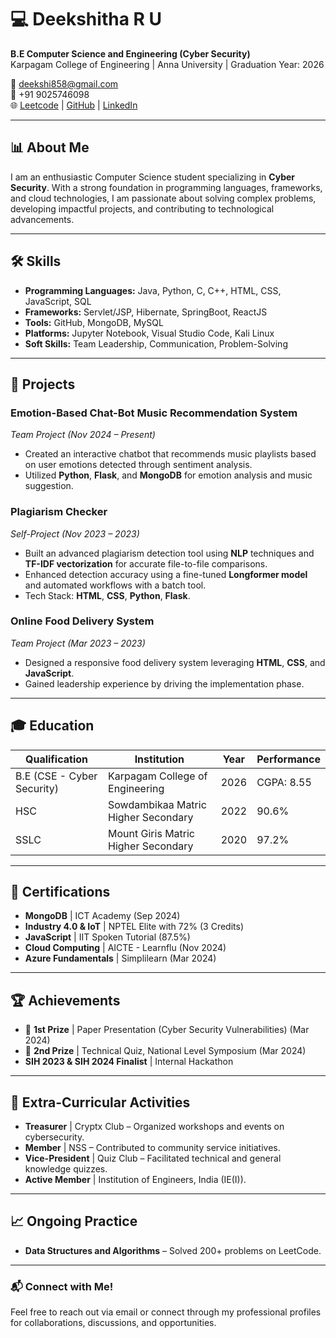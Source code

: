 # 💻 Deekshitha R U

**B.E Computer Science and Engineering (Cyber Security)**  
Karpagam College of Engineering | Anna University | Graduation Year: 2026  

📧 [deekshi858@gmail.com](mailto:deekshi858@gmail.com)  
📱 +91 9025746098  
🌐 [Leetcode](https://leetcode.com/u/Deekshitha0808/) | [GitHub](https://github.com/Deekshitha-R-U) | [LinkedIn](https://www.linkedin.com/in/deekshitha-r-u-016979269/)  

---

## 📊 **About Me**
I am an enthusiastic Computer Science student specializing in **Cyber Security**. With a strong foundation in programming languages, frameworks, and cloud technologies, I am passionate about solving complex problems, developing impactful projects, and contributing to technological advancements.

---

## 🛠 **Skills**
- **Programming Languages:** Java, Python, C, C++, HTML, CSS, JavaScript, SQL  
- **Frameworks:** Servlet/JSP, Hibernate, SpringBoot, ReactJS  
- **Tools:** GitHub, MongoDB, MySQL  
- **Platforms:** Jupyter Notebook, Visual Studio Code, Kali Linux  
- **Soft Skills:** Team Leadership, Communication, Problem-Solving  

---

## 🚀 **Projects**

### Emotion-Based Chat-Bot Music Recommendation System  
*Team Project (Nov 2024 – Present)*  
- Created an interactive chatbot that recommends music playlists based on user emotions detected through sentiment analysis.  
- Utilized **Python**, **Flask**, and **MongoDB** for emotion analysis and music suggestion.  

### Plagiarism Checker  
*Self-Project (Nov 2023 – 2023)*  
- Built an advanced plagiarism detection tool using **NLP** techniques and **TF-IDF vectorization** for accurate file-to-file comparisons.  
- Enhanced detection accuracy using a fine-tuned **Longformer model** and automated workflows with a batch tool.  
- Tech Stack: **HTML**, **CSS**, **Python**, **Flask**.  

### Online Food Delivery System  
*Team Project (Mar 2023 – 2023)*  
- Designed a responsive food delivery system leveraging **HTML**, **CSS**, and **JavaScript**.  
- Gained leadership experience by driving the implementation phase.  

---

## 🎓 **Education**
| **Qualification**        | **Institution**                       | **Year** | **Performance**      |  
|---------------------------|---------------------------------------|----------|----------------------|  
| B.E (CSE - Cyber Security)| Karpagam College of Engineering      | 2026     | CGPA: 8.55           |  
| HSC                      | Sowdambikaa Matric Higher Secondary  | 2022     | 90.6%               |  
| SSLC                     | Mount Giris Matric Higher Secondary  | 2020     | 97.2%               |  

---

## 🎯 **Certifications**
- **MongoDB** | ICT Academy (Sep 2024)  
- **Industry 4.0 & IoT** | NPTEL Elite with 72% (3 Credits)  
- **JavaScript** | IIT Spoken Tutorial (87.5%)  
- **Cloud Computing** | AICTE - Learnflu (Nov 2024)  
- **Azure Fundamentals** | Simplilearn (Mar 2024)  

---

## 🏆 **Achievements**
- 🥇 **1st Prize** | Paper Presentation (Cyber Security Vulnerabilities) (Mar 2024)  
- 🥈 **2nd Prize** | Technical Quiz, National Level Symposium (Mar 2024)  
- **SIH 2023 & SIH 2024 Finalist** | Internal Hackathon  

---

## 🌱 **Extra-Curricular Activities**
- **Treasurer** | Cryptx Club – Organized workshops and events on cybersecurity.  
- **Member** | NSS – Contributed to community service initiatives.  
- **Vice-President** | Quiz Club – Facilitated technical and general knowledge quizzes.  
- **Active Member** | Institution of Engineers, India (IE(I)).  

---

## 📈 **Ongoing Practice**
- **Data Structures and Algorithms** – Solved 200+ problems on LeetCode.  

---

### 📬 **Connect with Me!**
Feel free to reach out via email or connect through my professional profiles for collaborations, discussions, and opportunities.
